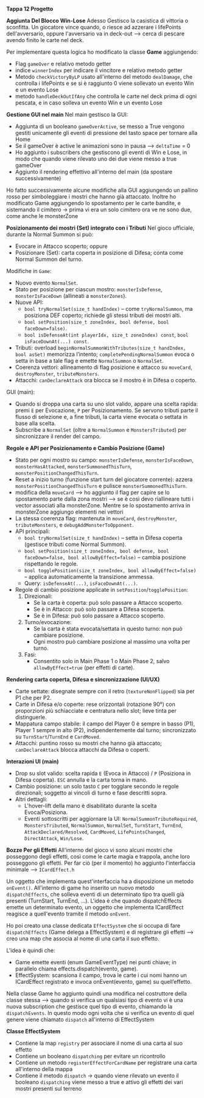 **Tappa 12 Progetto**

**Aggiunta Del Blocco Win-Lose**
Adesso Gestisco la casistica di vittoria o sconfitta. Un giocatore vince quando, o riesce ad azzerare i lifePoints dell'avversario, oppure l'avversario va in deck-out --> cerca di pescare avendo finito le carte nel deck.

Per implementare questa logica ho modificato la classe **Game** aggiungendo:
- Flag `gameOver` e relativo metodo getter
- indice `winnerIndex` per indicare il vincitore e relativo metodo getter
- Metodo `checkVictoryByLP` usato all'interno del metodo `dealDamage`, che controlla i lifePoints e se si è raggiunto 0 viene sollevato un evento Win e un evento Lose
- metodo `handleDeckOutIfAny` che controlla le carte nel deck prima di ogni pescata, e in caso solleva un evento Win e un evento Lose

**Gestione GUI nel main**
Nel main gestisco la GUI:
- Aggiunta di un booleano `gameOverActive`, se messo a True vengono gestiti unicamente gli eventi di pressione del tasto space per tornare alla Home
- Se il gameOver è active le animazioni sono in pausa --> `deltaTime` = 0
- Ho aggiunto i subscribers che gestiscono gli eventi di Win e Lose, in modo che quando viene rilevato uno dei due viene messo a true gameOver
- Aggiunto il rendering effettivo all'interno del main (da spostare successivamente)

Ho fatto successivamente alcune modifiche alla GUI aggiungendo un pallino rosso per simboleggiare i mostri che hanno già attaccato. Inoltre ho modificato Game aggiungendo lo spostamento per le carte bandite, e sistemando il cimitero -> prima vi era un solo cimitero ora ve ne sono due, come anche le monsterZone

**Posizionamento dei mostri (Set) integrato con i Tributi**
Nel gioco ufficiale, durante la Normal Summon si può:
- Evocare in Attacco scoperto; oppure
- Posizionare (Set): carta coperta in posizione di Difesa; conta come Normal Summon del turno.

Modifiche in `Game`:
- Nuovo evento `NormalSet`.
- Stato per posizione per ciascun mostro: `monsterIsDefense`, `monsterIsFaceDown` (allineati a `monsterZones`).
- Nuove API:
	- `bool tryNormalSet(size_t handIndex)` – come `tryNormalSummon`, ma posiziona DEF coperto; richiede gli stessi tributi dei mostri alti.
	- `bool setPosition(size_t zoneIndex, bool defense, bool faceDown=false)`.
	- `bool isDefenseAt(int playerIdx, size_t zoneIndex) const`, `bool isFaceDownAt(...) const`.
- Tributi: overload `beginNormalSummonWithTributes(size_t handIndex, bool asSet)` memorizza l’intento; `completePendingNormalSummon` evoca o setta in base a tale flag e emette `NormalSummon` o `NormalSet`.
- Coerenza vettori: allineamento di flag posizione e attacco su `moveCard`, `destroyMonster`, `tributeMonsters`.
- Attacchi: `canDeclareAttack` ora blocca se il mostro è in Difesa o coperto.

GUI (main):
- Quando si droppa una carta su uno slot valido, appare una scelta rapida: premi `E` per Evocazione, `P` per Posizionamento. Se servono tributi parte il flusso di selezione e, a fine tributi, la carta viene evocata o settata in base alla scelta.
- Subscribe a `NormalSet` (oltre a `NormalSummon` e `MonstersTributed`) per sincronizzare il render del campo.

**Regole e API per Posizionamento e Cambio Posizione (Game)**
- Stato per ogni mostro su campo: `monsterIsDefense`, `monsterIsFaceDown`, `monsterHasAttacked`, `monsterSummonedThisTurn`, `monsterPositionChangedThisTurn`.
- Reset a inizio turno (funzione start turn del giocatore corrente): azzera `monsterPositionChangedThisTurn` e pulisce `monsterSummonedThisTurn`.
- modifica della `moveCard` --> ho aggiunto il flag per capire se lo spostamento parte dalla zona mostri --> se è così devo riallineare tutti i vector associati alla monsterZone. Mentre se lo spostamento arriva in monsterZone aggiungo elementi nei vettori 
- La stessa coerenza flag: mantenuta in `moveCard`, `destroyMonster`, `tributeMonsters`, e `debugAddMonsterToOpponent`.
- API principali:
  - `bool tryNormalSet(size_t handIndex)` – setta in Difesa coperta (gestisce tributi come Normal Summon).
  - `bool setPosition(size_t zoneIndex, bool defense, bool faceDown=false, bool allowByEffect=false)` – cambia posizione rispettando le regole.
  - `bool togglePosition(size_t zoneIndex, bool allowByEffect=false)` – applica automaticamente la transizione ammessa.
  - Query: `isDefenseAt(...)`, `isFaceDownAt(...)`.
- Regole di cambio posizione applicate in `setPosition`/`togglePosition`:
  1) Direzionali:
	  - Se la carta è coperta: può solo passare a Attacco scoperto.
	  - Se è in Attacco: può solo passare a Difesa scoperta.
	  - Se è in Difesa: può solo passare a Attacco scoperto.
  2) Turno/evocazione:
	  - Se la carta è stata evocata/settata in questo turno: non può cambiare posizione.
	  - Ogni mostro può cambiare posizione al massimo una volta per turno.
  3) Fasi:
	  - Consentito solo in Main Phase 1 o Main Phase 2, salvo `allowByEffect=true` (per effetti di carte).

**Rendering carta coperta, Difesa e sincronizzazione (UI/UX)**
- Carte settate: disegnate sempre con il retro (`textureNonFlipped`) sia per P1 che per P2.
- Carte in Difesa e/o coperte: rese orizzontali (rotazione 90°) con proporzioni più schiacciate e centratura nello slot; lieve tinta per distinguerle.
- Mappatura campo stabile: il campo del Player 0 è sempre in basso (P1), Player 1 sempre in alto (P2), indipendentemente dal turno; sincronizzato su `TurnStart`/`TurnEnd` e `CardMoved`.
- Attacchi: puntino rosso su mostri che hanno già attaccato; `canDeclareAttack` blocca attacchi da Difesa o coperti.

**Interazioni UI (main)**
- Drop su slot valido: scelta rapida `E` (Evoca in Attacco) / `P` (Posiziona in Difesa coperta). `ESC` annulla e la carta torna in mano.
- Cambio posizione: un solo tasto `C` per togglare secondo le regole direzionali; soggetto ai vincoli di turno e fase descritti sopra.
- Altri dettagli:
  - L'hover-lift della mano è disabilitato durante la scelta Evoca/Posiziona.
  - Eventi sottoscritti per aggiornare la UI: `NormalSummonTributeRequired`, `MonstersTributed`, `NormalSummon`, `NormalSet`, `TurnStart`, `TurnEnd`, `AttackDeclared/Resolved`, `CardMoved`, `LifePointsChanged`, `DirectAttack`, `Win/Lose`.

**Bozze Per gli Effetti**
All'interno del gioco vi sono alcuni mostri che posseggono degli effetti, così come le carte magia e trappola, anche loro posseggono gli effetti. 
Per far ciò (per il momento) ho aggiunto l'interfaccia minimale --> `ICardEffect.h`

Un oggetto che implementa quest'interfaccia ha a disposizione un metodo `onEvent()`.
All'interno di game ho inserito un nuovo metodo `dispatchEffects`, che solleva eventi di un determinato tipo tra quelli già presenti (TurnStart, TurnEnd, ...).
L'idea è che quando dispatchEffects emette un determinato evento, un oggetto che implementa ICardEffect reagisce a quell'evento tramite il metodo `onEvent`.

Ho poi creato una classe dedicata `EffectSystem` che si occupa di fare `dispatchEffects` (Game delega a EffectSystem) e di registrare gli effetti --> creo una map che associa al nome di una carta il suo effetto. 

L'idea è quindi che:
- Game emette eventi (enum GameEventType) nei punti chiave; in parallelo chiama effects.dispatch(evento, game).
- EffectSystem: scansiona il campo, trova le carte i cui nomi hanno un ICardEffect registrato e invoca onEvent(evento, game) su quell’effetto.

Nella classe Game ho aggiunto quindi una modifica nel costruttore della classe stessa --> quando si verifica un qualsiasi tipo di evento vi è una nuova subscription che gestisce quel tipo di evento, chiamando la `dispatchEvents`.
In questo modo ogni volta che si verifica un evento di quel genere viene chiamato `dispatch` all'interno di EffectSystem

**Classe EffectSystem**
- Contiene la map `registry` per associare il nome di una carta al suo effetto
- Contiene un booleano `dispatching` per evitare un ricontrollo
- Contiene un metodo `registerEffectForCardName` per registrare una carta all'interno della mappa
- Contiene il metodo `dispatch` -> quando viene rilevato un evento il booleano `dispatching` viene messo a true e attivo gli effetti dei vari mostri presenti sul terreno